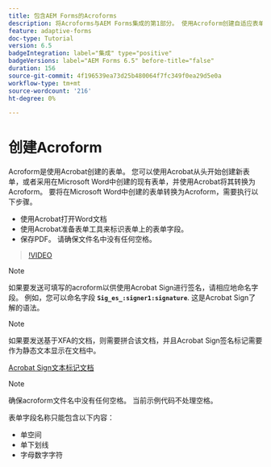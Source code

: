 ```yaml
---
title: 包含AEM Forms的Acroforms
description: 将Acroforms与AEM Forms集成的第1部分。 使用Acroform创建自适应表单并合并数据以获取PDF。
feature: adaptive-forms
doc-type: Tutorial
version: 6.5
badgeIntegration: label="集成" type="positive"
badgeVersions: label="AEM Forms 6.5" before-title="false"
duration: 156
source-git-commit: 4f196539ea73d25b480064f7fc349f0ea29d5e0a
workflow-type: tm+mt
source-wordcount: '216'
ht-degree: 0%

---
```



# 创建Acroform

Acroform是使用Acrobat创建的表单。 您可以使用Acrobat从头开始创建新表单，或者采用在Microsoft Word中创建的现有表单，并使用Acrobat将其转换为Acroform。 要将在Microsoft Word中创建的表单转换为Acroform，需要执行以下步骤。

* 使用Acrobat打开Word文档
* 使用Acrobat准备表单工具来标识表单上的表单字段。
* 保存PDF。 请确保文件名中没有任何空格。


>[!VIDEO](https://video.tv.adobe.com/v/22575?quality=12&learn=on)

>[!NOTE]
>
>如果要发送可填写的acroform以供使用Acrobat Sign进行签名，请相应地命名字段。 例如，您可以命名字段 **`Sig_es_:signer1:signature`**. 这是Acrobat Sign了解的语法。

>[!NOTE]
>
>如果要发送基于XFA的文档，则需要拼合该文档，并且Acrobat Sign签名标记需要作为静态文本显示在文档中。

[Acrobat Sign文本标记文档](https://helpx.adobe.com/sign/using/text-tag.html)

>[!NOTE]
>
>确保acroform文件名中没有任何空格。 当前示例代码不处理空格。
>
>表单字段名称只能包含以下内容：
>
>* 单空间
>* 单下划线
>* 字母数字字符
